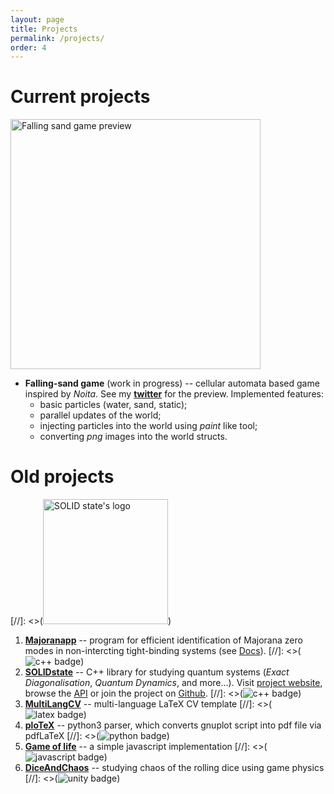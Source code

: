 ```yaml
---
layout: page
title: Projects
permalink: /projects/
order: 4
---
```


# Current projects

<img src="../fallingSand.png" alt="Falling sand game preview" width="400"/>

- **Falling-sand game** (work in progress) -- cellular automata based game inspired by *Noita*. See my [**twitter**](https://twitter.com/andywiecko) for the preview.
Implemented features:
   - basic particles (water, sand, static);
   - parallel updates of the world;
   - injecting particles into the world using *paint* like tool;
   - converting *png* images into the world structs.


# Old projects

[//]: <>(<img src="../logo.png" alt="SOLID state's logo" width="200"/>)
1. [**Majoranapp**][majorana] -- program for efficient identification of Majorana zero modes in non-intercting tight-binding systems (see [Docs][majorana-docs]). 
[//]: <>(![c++ badge](https://img.shields.io/badge/-C++17-blue?logo="c++"))
2. [**SOLIDstate**][solid] -- C++ library for studying quantum systems 
(*Exact Diagonalisation*, *Quantum Dynamics*, and more...). 
Visit [project website][solid], browse the [API][api] or join the project on [Github][github].
[//]: <>(![c++ badge](https://img.shields.io/badge/-C++17-blue?logo="c++"))
3. [**MultiLangCV**][CV] -- multi-language LaTeX CV template
[//]: <>(![latex badge](https://img.shields.io/badge/-LaTeX-green?logo=latex))
4. [**ploTeX**][plotex] -- python3 parser, which converts gnuplot script into pdf file via pdfLaTeX
[//]: <>(![python badge](https://img.shields.io/badge/-python3.6-blue?logo=python&logoColor=yellow))
5. [**Game of life**][GoL-JS] -- a simple javascript implementation
[//]: <>(![javascript badge](https://img.shields.io/badge/-javascript-black?logo=javascript))
6. [**DiceAndChaos**][Dice] -- studying chaos of the rolling dice using game physics 
[//]: <>(![unity badge](https://img.shields.io/badge/-Unity3D-black?logo=unity))

[majorana]: https://github.com/andywiecko/Majoranapp/
[majorana-docs]: https://andywiecko.github.io/Majoranapp/
[solid]: https://andywiecko.github.io/SOLIDstate/
[api]: https://andywiecko.github.io/SOLIDstate/api/index.html
[github]: https://github.com/andywiecko/SOLIDstate/
[CV]: https://github.com/andywiecko/MultiLangCV/
[plotex]: https://github.com/andywiecko/plotex/
[GoL-JS]: https://andywiecko.github.io/GameOfLife-JS/
[Dice]: https://github.com/andywiecko/DiceAndChaos
